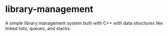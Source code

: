 # library-management
A simple library management system built with C++ with data structures like linked lists, queues, and stacks.
